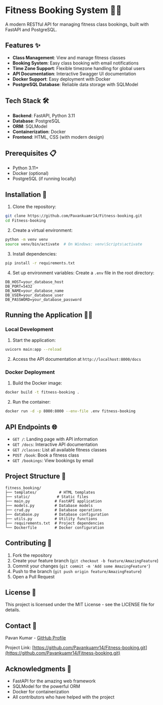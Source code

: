  # Fitness Booking System 🏋️‍♂️

A modern RESTful API for managing fitness class bookings, built with FastAPI and PostgreSQL.

## Features ✨

- **Class Management**: View and manage fitness classes
- **Booking System**: Easy class booking with email notifications
- **Time Zone Support**: Flexible timezone handling for global users
- **API Documentation**: Interactive Swagger UI documentation
- **Docker Support**: Easy deployment with Docker
- **PostgreSQL Database**: Reliable data storage with SQLModel

## Tech Stack 🛠

- **Backend**: FastAPI, Python 3.11
- **Database**: PostgreSQL
- **ORM**: SQLModel
- **Containerization**: Docker
- **Frontend**: HTML, CSS (with modern design)

## Prerequisites 📋

- Python 3.11+
- Docker (optional)
- PostgreSQL (if running locally)

## Installation 🚀

1. Clone the repository:
```bash
git clone https://github.com/Pavankuamr14/Fitness-booking.git
cd Fitness-booking
```

2. Create a virtual environment:
```bash
python -m venv venv
source venv/bin/activate  # On Windows: venv\Scripts\activate
```

3. Install dependencies:
```bash
pip install -r requirements.txt
```

4. Set up environment variables:
Create a `.env` file in the root directory:
```env
DB_HOST=your_database_host
DB_PORT=5432
DB_NAME=your_database_name
DB_USER=your_database_user
DB_PASSWORD=your_database_password
```

## Running the Application 🏃‍♂️

### Local Development

1. Start the application:
```bash
uvicorn main:app --reload
```

2. Access the API documentation at `http://localhost:8000/docs`

### Docker Deployment

1. Build the Docker image:
```bash
docker build -t fitness-booking .
```

2. Run the container:
```bash
docker run -d -p 8000:8000 --env-file .env fitness-booking
```

## API Endpoints 🌐

- `GET /`: Landing page with API information
- `GET /docs`: Interactive API documentation
- `GET /classes`: List all available fitness classes
- `POST /book`: Book a fitness class
- `GET /bookings`: View bookings by email

## Project Structure 📁

```
fitness_booking/
├── templates/          # HTML templates
├── static/            # Static files
├── main.py           # FastAPI application
├── models.py         # Database models
├── crud.py           # Database operations
├── database.py       # Database configuration
├── utils.py          # Utility functions
├── requirements.txt  # Project dependencies
└── Dockerfile        # Docker configuration
```

## Contributing 🤝

1. Fork the repository
2. Create your feature branch (`git checkout -b feature/AmazingFeature`)
3. Commit your changes (`git commit -m 'Add some AmazingFeature'`)
4. Push to the branch (`git push origin feature/AmazingFeature`)
5. Open a Pull Request

## License 📝

This project is licensed under the MIT License - see the LICENSE file for details.

## Contact 📧

Pavan Kumar - [GitHub Profile](https://github.com/Pavankuamr14)

Project Link: [https://github.com/Pavankuamr14/Fitness-booking.git](https://github.com/Pavankuamr14/Fitness-booking.git)

## Acknowledgments 🙏

- FastAPI for the amazing web framework
- SQLModel for the powerful ORM
- Docker for containerization
- All contributors who have helped with the project